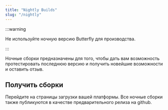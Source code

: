 ```yaml
---
title: "Nightly Builds"
slug: "/nightly"
---
```


:::warning

Не используйте ночную версию Butterfly для производства.

:::

Ночные сборки предназначены для того, чтобы дать вам возможность протестировать последнюю версию и получить новейшие возможности и оставить отзыв.

## Получить сборки

Перейдите на страницы загрузки вашей платформы. Все ночные сборки также публикуются в качестве предварительного релиза на github.
